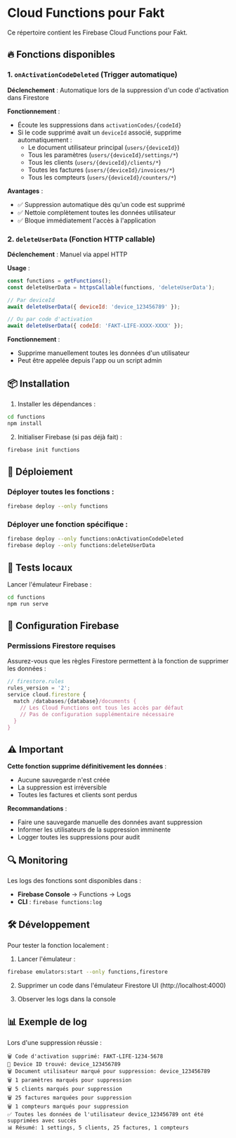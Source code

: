 # Cloud Functions pour Fakt

Ce répertoire contient les Firebase Cloud Functions pour Fakt.

## 🔥 Fonctions disponibles

### 1. `onActivationCodeDeleted` (Trigger automatique)

**Déclenchement** : Automatique lors de la suppression d'un code d'activation dans Firestore

**Fonctionnement** :
- Écoute les suppressions dans `activationCodes/{codeId}`
- Si le code supprimé avait un `deviceId` associé, supprime automatiquement :
  - Le document utilisateur principal (`users/{deviceId}`)
  - Tous les paramètres (`users/{deviceId}/settings/*`)
  - Tous les clients (`users/{deviceId}/clients/*`)
  - Toutes les factures (`users/{deviceId}/invoices/*`)
  - Tous les compteurs (`users/{deviceId}/counters/*`)

**Avantages** :
- ✅ Suppression automatique dès qu'un code est supprimé
- ✅ Nettoie complètement toutes les données utilisateur
- ✅ Bloque immédiatement l'accès à l'application

### 2. `deleteUserData` (Fonction HTTP callable)

**Déclenchement** : Manuel via appel HTTP

**Usage** :
```javascript
const functions = getFunctions();
const deleteUserData = httpsCallable(functions, 'deleteUserData');

// Par deviceId
await deleteUserData({ deviceId: 'device_123456789' });

// Ou par code d'activation
await deleteUserData({ codeId: 'FAKT-LIFE-XXXX-XXXX' });
```

**Fonctionnement** :
- Supprime manuellement toutes les données d'un utilisateur
- Peut être appelée depuis l'app ou un script admin

## 📦 Installation

1. Installer les dépendances :
```bash
cd functions
npm install
```

2. Initialiser Firebase (si pas déjà fait) :
```bash
firebase init functions
```

## 🚀 Déploiement

### Déployer toutes les fonctions :
```bash
firebase deploy --only functions
```

### Déployer une fonction spécifique :
```bash
firebase deploy --only functions:onActivationCodeDeleted
firebase deploy --only functions:deleteUserData
```

## 🧪 Tests locaux

Lancer l'émulateur Firebase :
```bash
cd functions
npm run serve
```

## 📝 Configuration Firebase

### Permissions Firestore requises

Assurez-vous que les règles Firestore permettent à la fonction de supprimer les données :

```javascript
// firestore.rules
rules_version = '2';
service cloud.firestore {
  match /databases/{database}/documents {
    // Les Cloud Functions ont tous les accès par défaut
    // Pas de configuration supplémentaire nécessaire
  }
}
```

## ⚠️ Important

**Cette fonction supprime définitivement les données** :
- Aucune sauvegarde n'est créée
- La suppression est irréversible
- Toutes les factures et clients sont perdus

**Recommandations** :
- Faire une sauvegarde manuelle des données avant suppression
- Informer les utilisateurs de la suppression imminente
- Logger toutes les suppressions pour audit

## 🔍 Monitoring

Les logs des fonctions sont disponibles dans :
- **Firebase Console** → Functions → Logs
- **CLI** : `firebase functions:log`

## 🛠️ Développement

Pour tester la fonction localement :

1. Lancer l'émulateur :
```bash
firebase emulators:start --only functions,firestore
```

2. Supprimer un code dans l'émulateur Firestore UI (http://localhost:4000)

3. Observer les logs dans la console

## 📊 Exemple de log

Lors d'une suppression réussie :
```
🗑️ Code d'activation supprimé: FAKT-LIFE-1234-5678
📱 Device ID trouvé: device_123456789
🗑️ Document utilisateur marqué pour suppression: device_123456789
🗑️ 1 paramètres marqués pour suppression
🗑️ 5 clients marqués pour suppression
🗑️ 25 factures marquées pour suppression
🗑️ 1 compteurs marqués pour suppression
✅ Toutes les données de l'utilisateur device_123456789 ont été supprimées avec succès
📊 Résumé: 1 settings, 5 clients, 25 factures, 1 compteurs
```
